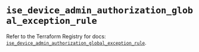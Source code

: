 # `ise_device_admin_authorization_global_exception_rule`

Refer to the Terraform Registry for docs: [`ise_device_admin_authorization_global_exception_rule`](https://registry.terraform.io/providers/ciscodevnet/ise/0.2.11/docs/resources/device_admin_authorization_global_exception_rule).
